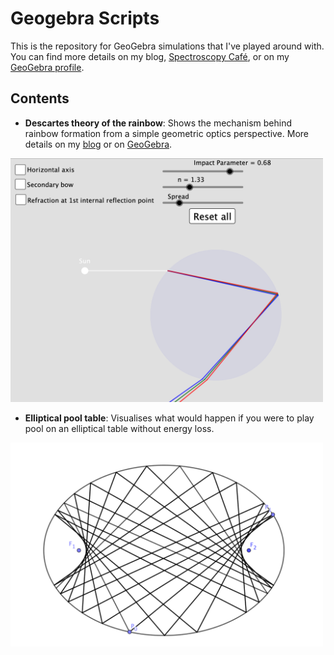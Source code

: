# Geogebra Scripts
This is the repository for GeoGebra simulations that I've played around with. You can find more details on my blog, [Spectroscopy Café](https://spectroscopycafe.github.io), or on my [GeoGebra profile](https://www.geogebra.org/u/spectroscopycafe). 

## Contents
- **Descartes theory of the rainbow**: Shows the mechanism behind rainbow formation from a simple geometric optics perspective. More details on my [blog](https://spectroscopycafe.github.io/light/bites/2021/01/23/rainbows-and-rays.html) or on [GeoGebra](https://www.geogebra.org/m/c5bdaahj). 
<img src="/figures/descartes-rainbow.png" alt="descartes-rainbow" width="500"/>

- **Elliptical pool table**: Visualises what would happen if you were to play pool on an elliptical table without energy loss. 
<img src="/figures/elliptical-pool-table.png" alt="elliptical-pool-table" width="500"/>
